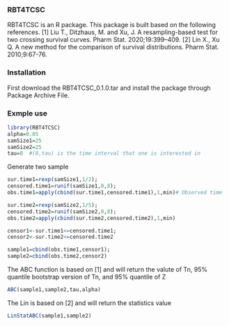 ### RBT4TCSC 
RBT4TCSC is an R package. This package is built based on the following references.
[1] Liu T., Ditzhaus, M. and Xu, J. A resampling-based test for two crossing survival curves. Pharm Stat. 2020;19:399–409.
[2] Lin X., Xu Q. A new method for the comparison of survival distributions. Pharm Stat. 2010;9:67-76.

### Installation
First download the RBT4TCSC_0.1.0.tar and install the package through Package Archive File.

### Exmple use
```r
library(RBT4TCSC)
alpha=0.05
samSize1=25
samSize2=25
tau=8  #(0,tau) is the time interval that one is interested in
```
Generate two sample
```r
sur.time1=rexp(samSize1,1/2);   
censored.time1=runif(samSize1,0,8);
obs.time1=apply(cbind(sur.time1,censored.time1),1,min)# Observed time

sur.time2=rexp(samSize2,1/5);
censored.time2=runif(samSize2,0,8);
obs.time2=apply(cbind(sur.time2,censored.time2),1,min)

censor1<-sur.time1<=censored.time1;
censor2<-sur.time2<=censored.time2

sample1=cbind(obs.time1,censor1);
sample2=cbind(obs.time2,censor2)
```

The ABC function is based on [1] and will return the valute of Tn, 95% quantile bootstrap version of Tn, and 95% quantile of Z
```r
ABC(sample1,sample2,tau,alpha)
```
The Lin is based on [2] and will return the statistics value 
```r
LinStatABC(sample1,sample2)
```
